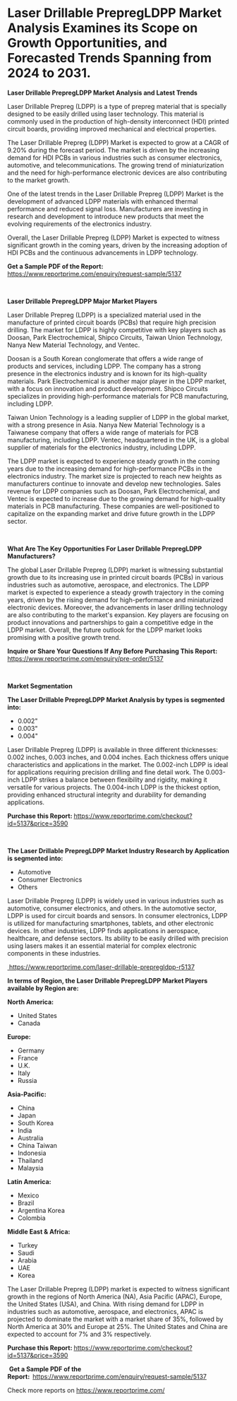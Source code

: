 <p><h1>Laser Drillable PrepregLDPP Market Analysis Examines its Scope on Growth Opportunities, and Forecasted Trends Spanning from 2024 to 2031.</h1></p><p><strong>Laser Drillable PrepregLDPP Market Analysis and Latest Trends</strong></p>
<p><p>Laser Drillable Prepreg (LDPP) is a type of prepreg material that is specially designed to be easily drilled using laser technology. This material is commonly used in the production of high-density interconnect (HDI) printed circuit boards, providing improved mechanical and electrical properties.</p><p>The Laser Drillable Prepreg (LDPP) Market is expected to grow at a CAGR of 9.20% during the forecast period. The market is driven by the increasing demand for HDI PCBs in various industries such as consumer electronics, automotive, and telecommunications. The growing trend of miniaturization and the need for high-performance electronic devices are also contributing to the market growth.</p><p>One of the latest trends in the Laser Drillable Prepreg (LDPP) Market is the development of advanced LDPP materials with enhanced thermal performance and reduced signal loss. Manufacturers are investing in research and development to introduce new products that meet the evolving requirements of the electronics industry.</p><p>Overall, the Laser Drillable Prepreg (LDPP) Market is expected to witness significant growth in the coming years, driven by the increasing adoption of HDI PCBs and the continuous advancements in LDPP technology.</p></p>
<p><strong>Get a Sample PDF of the Report:&nbsp;</strong> <a href="https://www.reportprime.com/enquiry/request-sample/5137">https://www.reportprime.com/enquiry/request-sample/5137</a></p>
<p>&nbsp;</p>
<p><strong>Laser Drillable PrepregLDPP Major Market Players</strong></p>
<p><p>Laser Drillable Prepreg (LDPP) is a specialized material used in the manufacture of printed circuit boards (PCBs) that require high precision drilling. The market for LDPP is highly competitive with key players such as Doosan, Park Electrochemical, Shipco Circuits, Taiwan Union Technology, Nanya New Material Technology, and Ventec.</p><p>Doosan is a South Korean conglomerate that offers a wide range of products and services, including LDPP. The company has a strong presence in the electronics industry and is known for its high-quality materials. Park Electrochemical is another major player in the LDPP market, with a focus on innovation and product development. Shipco Circuits specializes in providing high-performance materials for PCB manufacturing, including LDPP.</p><p>Taiwan Union Technology is a leading supplier of LDPP in the global market, with a strong presence in Asia. Nanya New Material Technology is a Taiwanese company that offers a wide range of materials for PCB manufacturing, including LDPP. Ventec, headquartered in the UK, is a global supplier of materials for the electronics industry, including LDPP.</p><p>The LDPP market is expected to experience steady growth in the coming years due to the increasing demand for high-performance PCBs in the electronics industry. The market size is projected to reach new heights as manufacturers continue to innovate and develop new technologies. Sales revenue for LDPP companies such as Doosan, Park Electrochemical, and Ventec is expected to increase due to the growing demand for high-quality materials in PCB manufacturing. These companies are well-positioned to capitalize on the expanding market and drive future growth in the LDPP sector.</p></p>
<p>&nbsp;</p>
<p><strong>What Are The Key Opportunities For Laser Drillable PrepregLDPP Manufacturers?</strong></p>
<p><p>The global Laser Drillable Prepreg (LDPP) market is witnessing substantial growth due to its increasing use in printed circuit boards (PCBs) in various industries such as automotive, aerospace, and electronics. The LDPP market is expected to experience a steady growth trajectory in the coming years, driven by the rising demand for high-performance and miniaturized electronic devices. Moreover, the advancements in laser drilling technology are also contributing to the market's expansion. Key players are focusing on product innovations and partnerships to gain a competitive edge in the LDPP market. Overall, the future outlook for the LDPP market looks promising with a positive growth trend.</p></p>
<p><strong>Inquire or Share Your Questions If Any Before Purchasing This Report:</strong> <a href="https://www.reportprime.com/enquiry/pre-order/5137">https://www.reportprime.com/enquiry/pre-order/5137</a></p>
<p>&nbsp;</p>
<p><strong>Market Segmentation</strong></p>
<p><strong>The Laser Drillable PrepregLDPP Market Analysis by types is segmented into:</strong></p>
<p><ul><li>0.002"</li><li>0.003"</li><li>0.004"</li></ul></p>
<p><p>Laser Drillable Prepreg (LDPP) is available in three different thicknesses: 0.002 inches, 0.003 inches, and 0.004 inches. Each thickness offers unique characteristics and applications in the market. The 0.002-inch LDPP is ideal for applications requiring precision drilling and fine detail work. The 0.003-inch LDPP strikes a balance between flexibility and rigidity, making it versatile for various projects. The 0.004-inch LDPP is the thickest option, providing enhanced structural integrity and durability for demanding applications.</p></p>
<p><strong>Purchase this Report:&nbsp;</strong><a href="https://www.reportprime.com/checkout?id=5137&price=3590">https://www.reportprime.com/checkout?id=5137&price=3590</a></p>
<p>&nbsp;</p>
<p><strong>The Laser Drillable PrepregLDPP Market Industry Research by Application is segmented into:</strong></p>
<p><ul><li>Automotive</li><li>Consumer Electronics</li><li>Others</li></ul></p>
<p><p>Laser Drillable Prepreg (LDPP) is widely used in various industries such as automotive, consumer electronics, and others. In the automotive sector, LDPP is used for circuit boards and sensors. In consumer electronics, LDPP is utilized for manufacturing smartphones, tablets, and other electronic devices. In other industries, LDPP finds applications in aerospace, healthcare, and defense sectors. Its ability to be easily drilled with precision using lasers makes it an essential material for complex electronic components in these industries.</p></p>
<p><a href="https://www.reportprime.com/laser-drillable-prepregldpp-r5137">&nbsp;https://www.reportprime.com/laser-drillable-prepregldpp-r5137</a></p>
<p><strong>In terms of Region, the Laser Drillable PrepregLDPP Market Players available by Region are:</strong></p>
<p>
    <p> <strong> North America: </strong>
        <ul>
            <li>United States</li>
            <li>Canada</li>
        </ul>
        </p> 
    <p> <strong> Europe: </strong>
        <ul>
            <li>Germany</li>
            <li>France</li>
            <li>U.K.</li>
            <li>Italy</li>
            <li>Russia</li>
        </ul>
        </p> 
    <p> <strong> Asia-Pacific: </strong>
        <ul>
            <li>China</li>
            <li>Japan</li>
            <li>South Korea</li>
            <li>India</li>
            <li>Australia</li>
            <li>China Taiwan</li>
            <li>Indonesia</li>
            <li>Thailand</li>
            <li>Malaysia</li>
        </ul>
        </p> 
    <p> <strong> Latin America: </strong>
        <ul>
            <li>Mexico</li>
            <li>Brazil</li>
            <li>Argentina Korea</li>
            <li>Colombia</li>
        </ul>
        </p> 
    <p> <strong> Middle East & Africa: </strong>
        <ul>
            <li>Turkey</li>
            <li>Saudi</li>
            <li>Arabia</li>
            <li>UAE</li>
            <li>Korea</li>
        </ul>
    </p>
    </p>
<p><p>The Laser Drillable Prepreg (LDPP) market is expected to witness significant growth in the regions of North America (NA), Asia Pacific (APAC), Europe, the United States (USA), and China. With rising demand for LDPP in industries such as automotive, aerospace, and electronics, APAC is projected to dominate the market with a market share of 35%, followed by North America at 30% and Europe at 25%. The United States and China are expected to account for 7% and 3% respectively.</p></p>
<p><strong>Purchase this Report: </strong><a href="https://www.reportprime.com/checkout?id=5137&price=3590">https://www.reportprime.com/checkout?id=5137&price=3590</a></p>
<p>&nbsp;<strong>Get a Sample PDF of the Report:&nbsp;&nbsp;</strong><a href="https://www.reportprime.com/enquiry/request-sample/5137">https://www.reportprime.com/enquiry/request-sample/5137</a></p>
<p><strong></strong></p>
<p>Check more reports on <a href="https://www.reportprime.com/">https://www.reportprime.com/</a></p>